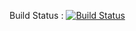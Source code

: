
Build Status : [![Build Status](https://travis-ci.org/callumzw/sem.svg?branch=master)](https://travis-ci.org/callumzw/sem)